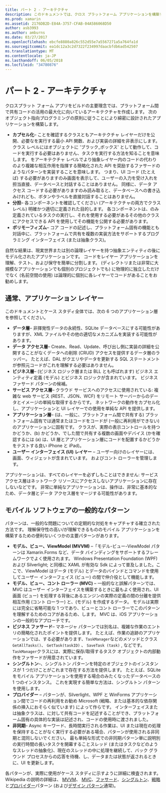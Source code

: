 ```yaml
---
title: パート 2 - アーキテクチャ
description: このドキュメントでは、クロス プラットフォーム アプリケーションを構築するための便利なアーキテクチャ パターンについて説明します。 通常、アプリケーション レイヤー (データ層、データ アクセス層など) と (MVVM、MVC など) の一般的なモバイル ソフトウェア パターンがについて説明します
ms.prod: xamarin
ms.assetid: 2176DB2D-E84A-3757-CFAB-04A586068D50
author: asb3993
ms.author: amburns
ms.date: 03/27/2017
ms.openlocfilehash: ebcfe8880a826c552d55e7a5567271a5a764fa1d
ms.sourcegitcommit: ea1dc12a3c2d7322f234997daacbfdb6ad542507
ms.translationtype: MT
ms.contentlocale: ja-JP
ms.lasthandoff: 06/05/2018
ms.locfileid: "34780876"
---
```

# <a name="part-2---architecture"></a>パート 2 - アーキテクチャ

クロスプラット フォーム アプリをビルドの主要理念では、プラットフォーム間で共有コードの活用の最大化に向いているアーキテクチャを作成します。 次のオブジェクト指向プログラミングの原則に従うことにより綿密に設計されたアプリケーションを構築します。

-   **カプセル化**– ことを確認するクラスともアーキテクチャ レイヤーだけを公開、必要なを実行する最小 API 関数、および実装の詳細を非表示にします。 クラス レベルにはオブジェクトに 'ブラック_ボックス' として動作して、コードを実行する必要はありません、タスクを実行する方法を知ることを意味します。 をアーキテクチャ レベルでより抽象レイヤー内のコードの代わりのより複雑な相互作用を指揮する簡略化された API を奨励するファサードのようなパターンを実装することを意味します。 つまり、UI コード (たとえば) する必要がありますのみ画面を表示して、ユーザーの入力を受け入れを担当直接、データベースと対話することはありません。 同様に、データ アクセス コードする必要がありますのみ読み取ると、データベースへの書き込みけれども、ボタンやラベルを直接対話することはありません。
-   **分担**– 各コンポーネントを確認してください (アーキテクチャの両方でクラス レベル) 明確かつ適切に定義された目的します。 各コンポーネントは、のみ定義されているタスクの実行し、それを使用する必要があるその他のクラスにアクセスできる API を使用してその機能を公開する必要があります。
-   **ポリモーフィズム**– コア コードの記述し、プラットフォーム固有の機能とも対話中に、プラットフォームで共有を複数の実装方法をサポートするプログラミング インターフェイス (または抽象クラス)。


自然な結果は、現実世界または別の論理レイヤーを持つ抽象エンティティの後にモデル化されたアプリケーションです。 コードをレイヤー アプリケーションを理解、テスト、および保守を簡単に分割します。 (ディレクトリまたは非常に大規模なアプリケーションでも個別のプロジェクトでも) に物理的に独立しただけでなく (名前空間の使用) は論理的に個別に各レイヤーでコードがあることをお勧めします。

 <a name="Typical_Application_Layers" />


## <a name="typical-application-layers"></a>通常、アプリケーション レイヤー

このドキュメントとケース スタディ全体では、次の 6 つのアプリケーション層を参照してください。

-   **データ層**– 非揮発性データの永続性、SQLite データベースにする可能性がありますが、XML ファイルやその他の適切なメカニズムを実装する可能性があります。
-   **データ アクセス層**– Create、Read、Update、呼び出し側に実装の詳細を公開することがなくデータへの削除 (CRUD) アクセスを提供するデータ層のラッパー。 たとえば、DAL がクエリやデータを更新する SQL ステートメントが参照元コードがこれを理解する必要はありません。
-   **ビジネス層**– (ビジネス ロジック層または BLL とも呼ばれます) ビジネス エンティティ定義 (モデル) とビジネス ロジックが含まれています。 ビジネス ファサード パターンの候補。
-   **サービス アクセス層**– クラウド サービスへのアクセスに使用されている: 複雑な web サービス (REST、JSON、WCF) をリモート サーバーからのデータとイメージの単純な取得するからです。 ネットワークの動作をカプセル化し、アプリケーションと UI レイヤーでの使用を単純な API を提供します。
-   **アプリケーション層**– (は、一般に、プラットフォーム間で共有する) プラットフォーム固有では通常またはコードをコードが (一般に再利用ができない) のアプリケーションに固有です。 クラスが、実際の表示コントロールを持つかどうか、(b) かどうか、でした間で共有する複数の画面やデバイス (かを確認するには (a) は、UI 層とアプリケーション層にコードを配置するかどうかをテストする良い iPhone と iPad)。
-   **ユーザー インターフェイス (UI) レイヤー** – ユーザー向けのレイヤーには、画面、ウィジェットが含まれています。 およびコント ローラーを管理します。


アプリケーションは、すべてのレイヤーを必ずしもことはできません: サービス アクセス層はネットワーク リソースにアクセスしないアプリケーションに存在しないなどです。 非常に単純なアプリケーションは、操作は、非常に基本的なため、データ層とデータ アクセス層をマージする可能性があります。

 <a name="Common_Mobile_Software_Patterns" />


## <a name="common-mobile-software-patterns"></a>モバイル ソフトウェアの一般的なパターン

パターンは、一般的な問題についての定期的な対処をキャプチャする確立された方法です。 理解保守性の高い/が理解できるもののモバイル アプリケーションを構築するための便利ないくつかの主要パターンがあります。

-   **モデル、ビュー、ViewModel (MVVM)** –「モデル-ビュー-ViewModel パターンは Xamarin.Forms など、データ バインディングをサポートするフレームワークでよく使用されます。 Windows Presentation Foundation (WPF) および Silverlight; と同様に XAML が有効な Sdk によって普及しました。ここで、ViewModel はデータ (モデル) とデータのバインドとコマンドを使用してユーザー インターフェイス (ビュー) の間で仲介役として機能します。
-   **モデル、ビュー、コント ローラー (MVC)** – 一般的なと誤解パターンでは、MVC はユーザー インターフェイスを構築するときに最もよく使用され、UI 画面 (ビュー) を処理する背後にあるエンジンの実際の定義の間の分離を提供相互作用 (コント ローラー) と、(モデル) を作成するデータ。 モデルは実際には完全に省略可能な 1 つであり、ビューとコント ローラーでこのパターンを理解するためのコアがあるため、します。 MVC は、iOS アプリケーションの一般的なアプローチです。
-   **ビジネス ファサード**– マネージャ パターンでは別名は、複雑な作業のエントリの簡略化されたポイントを提供します。 たとえば、作業の追跡のアプリケーションでは、する必要があります、`TaskManager`などのメソッドとクラス`GetAllTasks()`、 `GetTask(taskID)` 、 `SaveTask (task)` , などです。`TaskManager`クラスには、実際に保存/取得するタスク オブジェクトの内部動作をファサードが用意されています。
-   **シングルトン**–、シングルトン パターンを特定のオブジェクトのインスタンスが 1 つだけことがこれまで存在する方法を提供します。 たとえば、SQLite をモバイル アプリケーションを使用する場合のみたくなったデータベースの 1 つのインスタンス。 これを実現する簡単な方法は、シングルトン パターンを使用します。
-   **プロバイダー** – パターンが、Silverlight、WPF と WinForms アプリケーション間でコードの再利用をお勧め Microsoft (戦略、または基本的な依存関係の挿入におそらく似ています) によって作らです。 インターフェイスまたは抽象クラスは、に対して共有コードを記述することができ、プラットフォーム固有の具体的な実装は記述され、コードの使用時に渡されました。
-   **非同期**– Async キーワード、長時間実行される作業は、UI または現在の処理を保持することがなく実行する必要がある場合、パターンが使用される非同期と混同しないでください。 最も単純な形式での非同期パターン単に説明別の実行時間の長いタスクを開幕することスレッド (またはタスクなどのようなスレッドの抽象化)、現在のスレッドの中に処理を継続して、バック グラウンド プロセスからの応答を待機、し、データまたは状態が返されるときに、UI を更新します。


各パターンが、実際に使用がケース スタディに示すように詳細に検査されます。 Wikipedia の説明の詳細は、 [MVVM](https://en.wikipedia.org/wiki/Model–view–viewmodel)、 [MVC](https://en.wikipedia.org/wiki/Model–view–controller)、[ファサード](http://en.wikipedia.org/wiki/Facade_pattern)、[シングルトン](http://en.wikipedia.org/wiki/Singleton_pattern)、[戦略](http://en.wikipedia.org/wiki/Strategy_pattern)と[プロバイダー](http://en.wikipedia.org/wiki/Provider_model)パターン (および[デザイン パターン](http://en.wikipedia.org/wiki/Design_Patterns)通常)。
